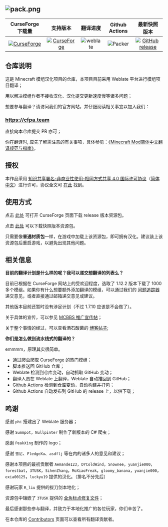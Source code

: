 ![pack.png](https://i.loli.net/2018/02/18/5a8974407b453.png)
---

|                                                                                              CurseForge 下载量                                                                                              |                                                                                               支持版本                                                                                                |                               翻译进度                                |                                               Github Actions                                                |                                                                                   最新快照版本                                                                                   |
| :---------------------------------------------------------------------------------------------------------------------------------------------------------------------------------------------------------: | :---------------------------------------------------------------------------------------------------------------------------------------------------------------------------------------------------: | :-------------------------------------------------------------------: | :---------------------------------------------------------------------------------------------------------: | :------------------------------------------------------------------------------------------------------------------------------------------------------------------------------: |
| [![CurseForge](http://cf.way2muchnoise.eu/full_simplified-chinese-localization-resource-package_downloads.svg)](https://minecraft.curseforge.com/projects/simplified-chinese-localization-resource-package) | [![CurseForge](http://cf.way2muchnoise.eu/versions/simplified-chinese-localization-resource-package.svg)](https://minecraft.curseforge.com/projects/simplified-chinese-localization-resource-package) | ![weblate](https://weblate-t.exz.me/widgets/langpack/-/svg-badge.svg) | ![Packer](https://github.com/CFPAOrg/Minecraft-Mod-Language-Package/workflows/Packer/badge.svg?branch=main) | [![GitHub release](https://img.shields.io/github/release/CFPAOrg/Minecraft-Mod-Language-Package.svg)](https://github.com/CFPAOrg/Minecraft-Mod-Language-Package/releases/latest) |

## 仓库说明

这是 Minecraft 模组汉化项目的仓库，本项目目前采用 Weblate 平台进行模组项目翻译；

用以解决模组作者不接收汉化、汉化提交更新速度慢等诸多问题；

想要参与翻译？请访问我们的官方网站，并仔细阅读相关事宜以加入我们：

### <https://cfpa.team>

直接向本仓库提交 PR 亦可；

你在翻译时, 应先了解需注意的有关事项，具体参见：[《Minecraft Mod简体中文翻译规范与指南》](https://github.com/Meow-J/Mod-Translation-Styleguide/blob/master/README.md)。

## 授权

本作品采用 [知识共享署名-非商业性使用-相同方式共享 4.0 国际许可协议](https://creativecommons.org/licenses/by-nc-sa/4.0/)（[简体中文](https://creativecommons.org/licenses/by-nc-sa/4.0/deed.zh)）进行许可，协议全文可 [在此](./LICENSE) 找到。

## 使用方式

点击 [此处](https://minecraft.curseforge.com/projects/simplified-chinese-localization-resource-package) 可打开 CurseForge 页面下载 release 版本资源包。

点击 [此处](https://github.com/CFPAOrg/Minecraft-Mod-Language-Package/releases/latest) 可以下载快照版本资源包。

只需要像**普通材质包**一样，在游戏中加载上该资源包，即可拥有汉化。建议装上该资源包后重启游戏，以避免出现其他问题。

## 相关信息

**目前的翻译计划是什么样的呢？我可以递交想翻译的列表么？**

目前已根据在 CurseForge 网站上的受欢迎程度，选取了 1.12.2 版本下载了 1000 多个模组。如果你有什么想要额外添加翻译的模组，可以通过我们的 [问题追踪器](https://github.com/CFPAOrg/Minecraft-Mod-Language-Package/issues) 递交意见，或者直接通过邮箱递交意见或建议。

其他版本目前还暂时没有涉足计划（不过 1.7.10 应该是不会做了）。

关于具体的宣传，可以参见 [MCBBS 推广宣传帖](http://www.mcbbs.net/thread-774087-1-1.html)；

关于整个事情的经过，可以查看酒石酸菌的 [博客帖子](https://baka943.coding.me/2018/01/03/2018-01-03-AnIntroForWeblate/);

**你们是怎么做到流水线式的翻译的？**

emmmm，原理其实很简单。

- 通过爬虫爬取 CurseForge 的热门模组；
- 脚本推送回 GitHub 仓库；
- Weblate 检测到仓库变动，自动抓取 GitHub 变动；
- 翻译人员在 Weblate 上翻译，Weblate 自动推回到 GitHub；
- Github Actions 检测到仓库变动，自动构建并打包；
- Github Actions 自动发布到 GitHub 的 release 上，以供下载；

## 鸣谢

感谢 `phi` 搭建出了 Weblate 服务器；

感谢 `Summpot`，`Nullpinter` 制作了新版本的 C# 爬虫；

感谢 `PeakXing` 制作的 logo；

感谢 `雪尼`、`FledgeXu`、`asdflj` 等在内的诸多人的意见和建议；

感谢本项目的最初贡献者 `Aemande123`，`DYColdWind`，`Snownee`，`yuanjie000`，`forestbat`，`3TUSK`，`SihenZhang`，`MoXiaoFreak`，`gloomy_banana`，`yuanjie000`，`exia00125`，`luckyu19` 提供的汉化。（排名不分先后）

感谢玩家 `R_liu` 提供的拔刀剑本地化；

资源包中镶嵌了 `3TUSK` 提供的 [全角标点修复文件](./project/assets/minecraft/readme.md)；

最后感谢那些参与翻译，并致力于本地化推广的各位玩家，你们辛苦了。

在本仓库的 [Contributors](https://github.com/CFPAOrg/Minecraft-Mod-Language-Package/graphs/contributors) 页面可以查看所有翻译贡献者。

